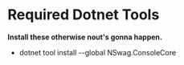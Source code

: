 # Required Dotnet Tools
**Install these otherwise nout's gonna happen.**

 - dotnet tool install --global NSwag.ConsoleCore